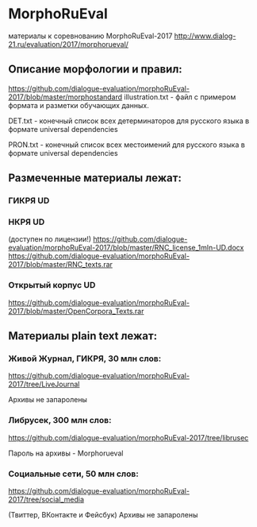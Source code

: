 # MorphoRuEval
материалы к соревнованию MorphoRuEval-2017
http://www.dialog-21.ru/evaluation/2017/morphorueval/ 

## Описание морфологии и правил:
https://github.com/dialogue-evaluation/morphoRuEval-2017/blob/master/morphostandard
illustration.txt - файл с примером формата и разметки обучающих данных.

DET.txt - конечный список всех детерминаторов для русского языка в формате universal dependencies

PRON.txt -  конечный список всех местоимений для русского языка в формате universal dependencies


## Размеченные материалы лежат:
### ГИКРЯ UD

### НКРЯ UD
(доступен по лицензии!) 
https://github.com/dialogue-evaluation/morphoRuEval-2017/blob/master/RNC_license_1mln-UD.docx
https://github.com/dialogue-evaluation/morphoRuEval-2017/blob/master/RNC_texts.rar

### Открытый корпус UD
https://github.com/dialogue-evaluation/morphoRuEval-2017/blob/master/OpenCorpora_Texts.rar

## Материалы plain text лежат:
### Живой Журнал, ГИКРЯ, 30 млн слов:

https://github.com/dialogue-evaluation/morphoRuEval-2017/tree/LiveJournal

Архивы не запаролены

### Либрусек, 300 млн слов:

https://github.com/dialogue-evaluation/morphoRuEval-2017/tree/librusec

Пароль на архивы - Morphorueval

### Социальные сети, 50 млн слов:

https://github.com/dialogue-evaluation/morphoRuEval-2017/tree/social_media

(Твиттер, ВКонтакте и Фейсбук)
Архивы не запаролены
